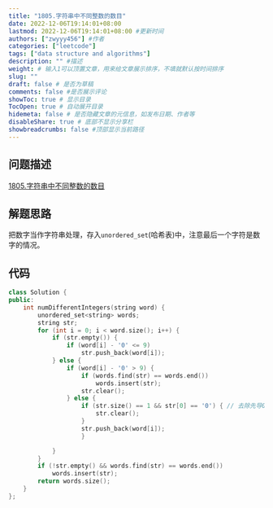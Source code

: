 ```yaml
---
title: "1805.字符串中不同整数的数目"
date: 2022-12-06T19:14:01+08:00
lastmod: 2022-12-06T19:14:01+08:00 #更新时间
authors: ["zwyyy456"] #作者
categories: ["leetcode"]
tags: ["data structure and algorithms"]
description: "" #描述
weight: # 输入1可以顶置文章，用来给文章展示排序，不填就默认按时间排序
slug: ""
draft: false # 是否为草稿
comments: false #是否展示评论
showToc: true # 显示目录
TocOpen: true # 自动展开目录
hidemeta: false # 是否隐藏文章的元信息，如发布日期、作者等
disableShare: true # 底部不显示分享栏
showbreadcrumbs: false #顶部显示当前路径
---
```

## 问题描述
[1805.字符串中不同整数的数目](https://leetcode.cn/problems/number-of-different-integers-in-a-string/)

## 解题思路
把数字当作字符串处理，存入`unordered_set`(哈希表)中，注意最后一个字符是数字的情况。

## 代码
```cpp
class Solution {
public:
    int numDifferentIntegers(string word) {
        unordered_set<string> words;
        string str;
        for (int i = 0; i < word.size(); i++) {
            if (str.empty()) {
                if (word[i] - '0' <= 9)
                    str.push_back(word[i]);
            } else {
                if (word[i] - '0' > 9) {
                    if (words.find(str) == words.end())
                        words.insert(str);
                    str.clear();
                } else {
                    if (str.size() == 1 && str[0] == '0') { // 去除先导0
                        str.clear();
                    }
                    str.push_back(word[i]);
                    }

            }
        }
        if (!str.empty() && words.find(str) == words.end())
            words.insert(str);
        return words.size();
    }
};
```

